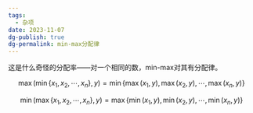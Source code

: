 ```yaml
---
tags:
  - 杂项
date: 2023-11-07
dg-publish: true
dg-permalink: min-max分配律
---
```


这是什么奇怪的分配率——对一个相同的数，min-max对其有分配律。

$$
\max(\min\{x_1,x_2,\cdots,x_n\},y) = \min\{\max(x_1,y),\max(x_2,y),\cdots,\max(x_n,y)\}
$$

$$
\min(\max\{x_1,x_2,\cdots,x_n\},y) = \max\{\min(x_1,y),\min(x_2,y),\cdots,\min(x_n,y)\}
$$
